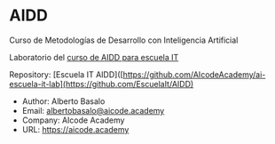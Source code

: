# AIDD
Curso de Metodologías de Desarrollo con Inteligencia Artificial

Laboratorio del [curso de AIDD para escuela IT](https://escuela.it/cursos/metodologias-desarrollo-inteligencia-artificial)

Repository:
[Escuela IT AIDD]([https://github.com/AIcodeAcademy/ai-escuela-it-lab](https://github.com/EscuelaIt/AIDD)

- Author: Alberto Basalo
- Email: albertobasalo@aicode.academy
- Company: AIcode Academy
- URL: https://aicode.academy
